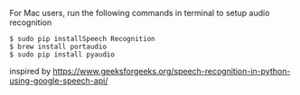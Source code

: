 For Mac users, run the following commands in terminal to setup audio recognition
```
$ sudo pip installSpeech Recognition
$ brew install portaudio
$ sudo pip install pyaudio
```

inspired by https://www.geeksforgeeks.org/speech-recognition-in-python-using-google-speech-api/